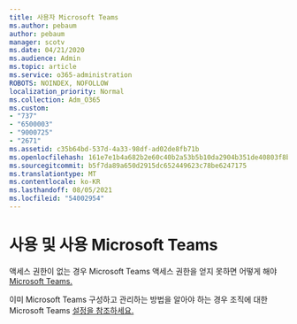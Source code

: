 ```yaml
---
title: 사용자 Microsoft Teams
ms.author: pebaum
author: pebaum
manager: scotv
ms.date: 04/21/2020
ms.audience: Admin
ms.topic: article
ms.service: o365-administration
ROBOTS: NOINDEX, NOFOLLOW
localization_priority: Normal
ms.collection: Adm_O365
ms.custom:
- "737"
- "6500003"
- "9000725"
- "2671"
ms.assetid: c35b64bd-537d-4a33-98df-ad02de8fb71b
ms.openlocfilehash: 161e7e1b4a682b2e60c40b2a53b5b10da2904b351de40803f8b9d8a580fc49af
ms.sourcegitcommit: b5f7da89a650d2915dc652449623c78be6247175
ms.translationtype: MT
ms.contentlocale: ko-KR
ms.lasthandoff: 08/05/2021
ms.locfileid: "54002954"
---
```

# <a name="enable-and-use-microsoft-teams"></a>사용 및 사용 Microsoft Teams

액세스 권한이 없는 경우 Microsoft Teams 액세스 권한을 얻지 못하면 어떻게 해야 [Microsoft Teams.](https://support.office.com/article/How-do-I-get-access-to-Microsoft-Teams-fc7f1634-abd3-4f26-a597-9df16e4ca65b.aspx)

이미 Microsoft Teams 구성하고 관리하는 방법을 알아야 하는 경우 조직에 대한 Microsoft Teams [설정을 참조하세요.](https://docs.microsoft.com/MicrosoftTeams/enable-features-office-365)
